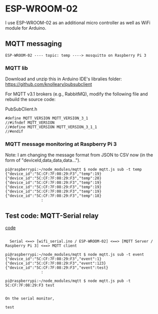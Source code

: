 # ESP-WROOM-02

I use ESP-WROOM-02 as an additional micro controller as well as WiFi module for Arduino.
   
## MQTT messaging

```
ESP-WROOM-02 ---- topic: temp ----> mosquitto on Raspberry Pi 3
```

### MQTT lib

Download and unzip this in Arduino IDE's libralies folder:
https://github.com/knolleary/pubsubclient

For MQTT v3.1 brokers (e.g., RabbitMQ), modify the following file and rebuild the source code:

PubSubClient.h
```
#define MQTT_VERSION MQTT_VERSION_3_1
//#ifndef MQTT_VERSION
//#define MQTT_VERSION MQTT_VERSION_3_1_1
//#endif
```

### MQTT message monitoring at Raspberry Pi 3

Note: I am changing the message format from JSON to CSV now (in the form of "deviceId,data,data,data...").

```
pi@raspberrypi:~/node_modules/mqtt $ node mqtt.js sub -t temp
{"device_id":"5C:CF:7F:08:29:F3","temp":19}
{"device_id":"5C:CF:7F:08:29:F3","temp":20}
{"device_id":"5C:CF:7F:08:29:F3","temp":19}
{"device_id":"5C:CF:7F:08:29:F3","temp":19}
{"device_id":"5C:CF:7F:08:29:F3","temp":19}
{"device_id":"5C:CF:7F:08:29:F3","temp":18}
                :
```

## Test code: MQTT-Serial relay

[code](./agent.ino)

```

  Serial <==> [wifi_serial.ino / ESP-WROOM-02] <==> [MQTT Server / Raspberry Pi 3] <==> MQTT client

```

```
pi@raspberrypi:~/node_modules/mqtt $ node mqtt.js sub -t event
{"device_id":"5C:CF:7F:08:29:F3","event":1}
{"device_id":"5C:CF:7F:08:29:F3","event":123}
{"device_id":"5C:CF:7F:08:29:F3","event":test}
                :
```

```
pi@raspberrypi:~/node_modules/mqtt $ node mqtt.js pub -t 5C:CF:7F:08:29:F3 test


On the serial monitor,

test
```

